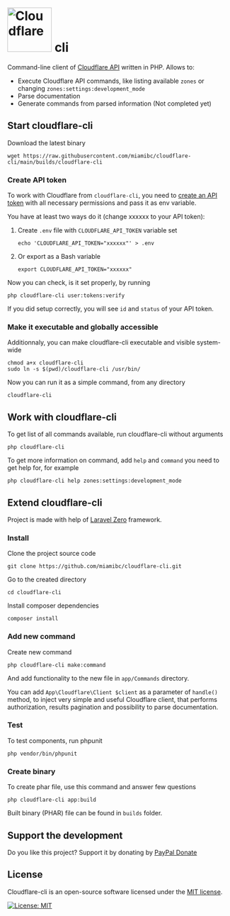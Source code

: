 <h1>
    <img title="Cloudflare" alt="Cloudflare" height="100" src="https://www.cloudflare.com/img/logo-cloudflare-dark.svg"/> cli
</h1>

Command-line client of [Cloudflare API](https://api.cloudflare.com/) written in PHP. Allows to:
- Execute Cloudflare API commands, like listing available `zones` or changing `zones:settings:development_mode`
- Parse documentation 
- Generate commands from parsed information (Not completed yet)

## Start cloudflare-cli

Download the latest binary 
```
wget https://raw.githubusercontent.com/miamibc/cloudflare-cli/main/builds/cloudflare-cli
```

### Create API token

To work with Cloudflare from `cloudflare-cli`, you need to [create an API token](https://developers.cloudflare.com/api/tokens/create) with all necessary permissions and pass it as env variable. 

You have at least two ways do it (change xxxxxx to your API token):

1. Create `.env` file with `CLOUDFLARE_API_TOKEN` variable set
    ```
    echo 'CLOUDFLARE_API_TOKEN="xxxxxx"' > .env
    ```

2. Or export as a Bash variable
    
    ```
    export CLOUDFLARE_API_TOKEN="xxxxxx"
    ```

Now you can check, is it set properly, by running
```
php cloudflare-cli user:tokens:verify
```

If you did setup correctly, you will see `id` and `status` of your API token.

### Make it executable and globally accessible

Additionnaly, you can make cloudflare-cli executable and visible system-wide
```
chmod a+x cloudflare-cli
sudo ln -s $(pwd)/cloudflare-cli /usr/bin/
```

Now you can run it as a simple command, from any directory

```
cloudflare-cli
```

## Work with cloudflare-cli

To get list of all commands available, run cloudflare-cli without arguments

```
php cloudflare-cli
```

To get more information on command, add `help` and `command` you need to get help for, for example

```
php cloudflare-cli help zones:settings:development_mode
```

## Extend cloudflare-cli

Project is made with help of [Laravel Zero](https://laravel-zero.com/) framework.

### Install

Clone the project source code

```
git clone https://github.com/miamibc/cloudflare-cli.git
```

Go to the created directory

```
cd cloudflare-cli
```

Install composer dependencies

```
composer install
```

### Add new command

Create new command
```
php cloudflare-cli make:command
```

And add functionality to the new file in `app/Commands` directory.

You can add `App\Cloudflare\Client $client` as a parameter of `handle()` method, to inject very simple and useful Cloudflare client, that performs authorization, results pagination and possibility to parse documentation.

### Test

To test components, run phpunit
```
php vendor/bin/phpunit
```

### Create binary

To create phar file, use this command and answer few questions
```
php cloudflare-cli app:build
```

Built binary (PHAR) file can be found in `builds` folder.


## Support the development

Do you like this project? Support it by donating by [PayPal Donate](https://www.paypal.com/donate?hosted_button_id=VWYANQXDSRRG4)

## License

Cloudflare-cli is an open-source software licensed under the [MIT license](https://github.com/miamibc/cloudflare-cli/blob/main/LICENSE.md).

[![License: MIT](https://img.shields.io/badge/License-MIT-yellow.svg)](https://github.com/miamibc/cloudflare-cli/blob/main/LICENSE.md)
